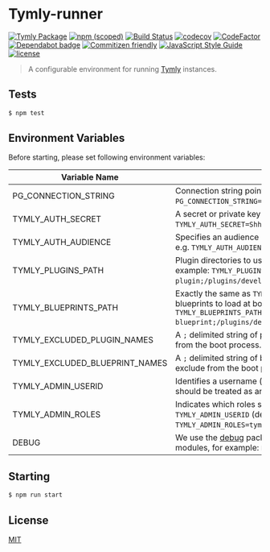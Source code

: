 # Tymly-runner
[![Tymly Package](https://img.shields.io/badge/tymly-package-blue.svg)](https://tymly.io/)
[![npm (scoped)](https://img.shields.io/npm/v/@wmfs/tymly-runner.svg)](https://www.npmjs.com/package/@wmfs/tymly-runner)
[![Build Status](https://travis-ci.org/wmfs/tymly-runner.svg?branch=master)](https://travis-ci.org/wmfs/tymly-runner)
[![codecov](https://codecov.io/gh/wmfs/tymly-runner/branch/master/graph/badge.svg)](https://codecov.io/gh/wmfs/tymly-runner)
[![CodeFactor](https://www.codefactor.io/repository/github/wmfs/tymly-runner/badge)](https://www.codefactor.io/repository/github/wmfs/tymly-runner)
[![Dependabot badge](https://img.shields.io/badge/Dependabot-active-brightgreen.svg)](https://dependabot.com/)
[![Commitizen friendly](https://img.shields.io/badge/commitizen-friendly-brightgreen.svg)](http://commitizen.github.io/cz-cli/)
[![JavaScript Style Guide](https://img.shields.io/badge/code_style-standard-brightgreen.svg)](https://standardjs.com)
[![license](https://img.shields.io/github/license/mashape/apistatus.svg)](https://github.com/wmfs/tymly/blob/master/packages/pg-concat/LICENSE)


> A configurable environment for running [Tymly](http://www.tymlyjs.io) instances.

## <a name="tests"></a>Tests
```bash
$ npm test
```

## Environment Variables

Before starting, please set following environment variables:

| Variable Name          | Description |
| ---------------------- | ----------- |
| PG_CONNECTION_STRING   |  Connection string pointing to a specific PostgreSQL database, e.g. `PG_CONNECTION_STRING=postgres://postgres:postgres@localhost:5432/my_test_db`. |
| TYMLY_AUTH_SECRET     |  A secret or private key used when [signing JWT Tokens](https://www.npmjs.com/package/jsonwebtoken#jwtsignpayload-secretorprivatekey-options-callback). For example `TYMLY_AUTH_SECRET=Shh!`. |
| TYMLY_AUTH_AUDIENCE   |  Specifies an audience (`aud`) alongside   `TYMLY_AUTH_SECRET` when signing a JWT, e.g. `TYMLY_AUTH_AUDIENCE="I am the audience!".`
| TYMLY_PLUGINS_PATH    |  Plugin directories to use at boot-time, `;` delimited if multiple sources. For example: `TYMLY_PLUGINS_PATH="/plugins/production/*-plugin;/plugins/development/*-plugin"`. |
| TYMLY_BLUEPRINTS_PATH |  Exactly the same as `TYMLY_PLUGINS_PATH`, but used to specify the location(s) of blueprints to load at boot time, e.g. `TYMLY_BLUEPRINTS_PATH="/blueprints/production/*-blueprint;/plugins/development/*-blueprint"`. |
| TYMLY_EXCLUDED_PLUGIN_NAMES | A `;` delimited string of plugin names ('i.e. the top-level directory name) to exclude from the boot process.`|
| TYMLY_EXCLUDED_BLUEPRINT_NAMES | A `;` delimited string of blueprint names ('i.e. the top-level directory name) to exclude from the boot process.` |
| TYMLY_ADMIN_USERID    |  Identifies a username (that will be decoded from incoming JWT tokens) which should be treated as an administrator. For example: `TYMLY_ADMIN_USERID=bigboss`.|
| TYMLY_ADMIN_ROLES     |  Indicates which roles should be automatically granted to the user identified by `TYMLY_ADMIN_USERID` (delimited by `,`). For example: `TYMLY_ADMIN_ROLES=tymly_admin`. |
| DEBUG                  |  We use the [debug](https://www.npmjs.com/package/debug) package, where Tymly plugin and state names equate to debug modules, for example: `DEBUG=tymly,processingCscFiles,-express`.


## Starting

```bash
$ npm run start
```

## <a name="license"></a>License

[MIT](https://github.com/wmfs/tymly-runner/blob/master/LICENSE)

